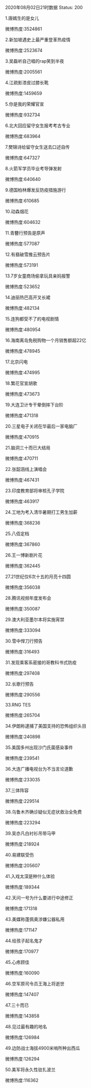 2020年08月02日21时数据
Status: 200

1.唐嫣生的是女儿

微博热度:3524861

2.新加坡遇史上最严重登革热疫情

微博热度:2523674

3.吴磊听自己唱的rap笑到半夜

微博热度:2005561

4.江疏影漆皮过膝长靴

微博热度:1459659

5.你是我的荣耀官宣

微博热度:932734

6.北大回应留守女生报考考古专业

微博热度:683964

7.樊锦诗给留守女生送去口述自传

微博热度:647327

8.火箭军学员毕业考导弹发射

微博热度:640640

9.德国柏林爆发反防疫措施游行

微博热度:610685

10.动森烟花

微博热度:604632

11.青簪行预告是原声

微博热度:577087

12.有翡破雪推云预告片

微博热度:573191

13.7岁女童商场偷拿玩具亲妈报警

微博热度:523652

14.迪丽热巴高开叉长裙

微博热度:482134

15.连狗都受不了的电视剧情

微博热度:480954

16.海南离岛免税购物一个月销售额超22亿

微博热度:478945

17.北京闪电

微博热度:474995

18.繁花官宣胡歌

微博热度:473673

19.大连卫计专干晕倒摔下台阶

微博热度:471318

20.三星电子关闭在华最后一家电脑厂

微博热度:470915

21.脑洞三十而已大结局

微博热度:470711

22.张韶涵线上演唱会

微博热度:467431

23.印度教育部将审核孔子学院

微博热度:463917

24.工地为考入清华暑期打工男生加薪

微博热度:368236

25.八佰定档

微博热度:367860

26.王一博新剧片花

微博热度:362445

27.21世纪仅6次十五的月亮十四圆

微博热度:356038

28.腾讯视频年度发布会

微博热度:350087

29.澳大利亚墨尔本将实施宵禁

微博热度:333094

30.雪中悍刀行预告

微博热度:316493

31.发现乘客系密接的哥教科书式防疫

微博热度:297408

32.长歌行预告

微博热度:290556

33.RNG TES

微博热度:265704

34.伊朗称逮捕了美国支持的恐怖组织头目

微博热度:240898

35.美国多州出现沙门氏菌感染事件

微博热度:239541

36.大连广播电视台为不当言论道歉

微博热度:233035

37.三体阵容

微博热度:229514

38.乌鲁木齐确诊疑似无症状救治全免费

微博热度:223294

39.吴亦凡白衬衫吊带马甲

微博热度:218924

40.易建联受伤

微博热度:205607

41.入戏太深是种什么体验

微博热度:189344

42.天问一号为什么要进行中途修正

微博热度:171318

43.美媒称蓬佩奥涉嫌公器私用

微博热度:171147

44.给孩子起名鬼才

微博热度:170977

45.心疼顾佳

微博热度:160090

46.空军原司令员王海上将逝世

微博热度:147407

47.三十而已

微博热度:143858

48.见过最有趣的地名

微博热度:126984

49.边防战士海拔4900米哨所种出西瓜

微博热度:126294

50.美军将永久性驻扎波兰

微博热度:116362

